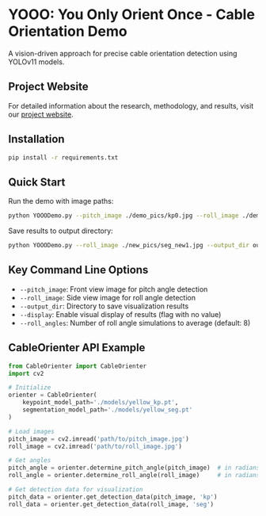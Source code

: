 # YOOO: You Only Orient Once - Cable Orientation Demo

A vision-driven approach for precise cable orientation detection using YOLOv11 models.

## Project Website

For detailed information about the research, methodology, and results, visit our [project website](https://am-robo-projects.github.io/WiringHarnessChallenge_2.0/).

## Installation

```bash
pip install -r requirements.txt
```

## Quick Start

Run the demo with image paths:

```bash
python YOOODemo.py --pitch_image ./demo_pics/kp0.jpg --roll_image ./demo_pics/seg0.jpg --display
```

Save results to output directory:

```bash
python YOOODemo.py --roll_image ./new_pics/seg_new1.jpg --output_dir output
```

## Key Command Line Options

- `--pitch_image`: Front view image for pitch angle detection
- `--roll_image`: Side view image for roll angle detection
- `--output_dir`: Directory to save visualization results
- `--display`: Enable visual display of results (flag with no value)
- `--roll_angles`: Number of roll angle simulations to average (default: 8)

## CableOrienter API Example

```python
from CableOrienter import CableOrienter
import cv2

# Initialize
orienter = CableOrienter(
    keypoint_model_path='./models/yellow_kp.pt',
    segmentation_model_path='./models/yellow_seg.pt'
)

# Load images
pitch_image = cv2.imread('path/to/pitch_image.jpg')
roll_image = cv2.imread('path/to/roll_image.jpg')

# Get angles
pitch_angle = orienter.determine_pitch_angle(pitch_image)  # in radians
roll_angle = orienter.determine_roll_angle(roll_image)     # in radians

# Get detection data for visualization
pitch_data = orienter.get_detection_data(pitch_image, 'kp')
roll_data = orienter.get_detection_data(roll_image, 'seg')
```
